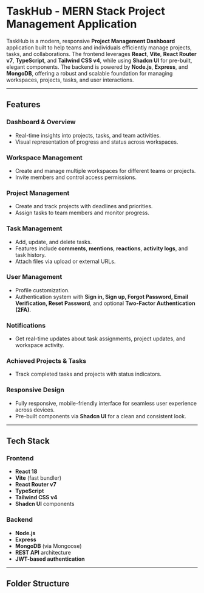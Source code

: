 # TaskHub - MERN Stack Project Management Application

TaskHub is a modern, responsive **Project Management Dashboard** application built to help teams and individuals efficiently manage projects, tasks, and collaborations. The frontend leverages **React**, **Vite**, **React Router v7**, **TypeScript**, and **Tailwind CSS v4**, while using **Shadcn UI** for pre-built, elegant components. The backend is powered by **Node.js**, **Express**, and **MongoDB**, offering a robust and scalable foundation for managing workspaces, projects, tasks, and user interactions.

---

## **Features**

### Dashboard & Overview
- Real-time insights into projects, tasks, and team activities.
- Visual representation of progress and status across workspaces.

### Workspace Management
- Create and manage multiple workspaces for different teams or projects.
- Invite members and control access permissions.

### Project Management
- Create and track projects with deadlines and priorities.
- Assign tasks to team members and monitor progress.

### Task Management
- Add, update, and delete tasks.
- Features include **comments**, **mentions**, **reactions**, **activity logs**, and task history.
- Attach files via upload or external URLs.

### User Management
- Profile customization.
- Authentication system with **Sign in, Sign up, Forgot Password, Email Verification, Reset Password**, and optional **Two-Factor Authentication (2FA)**.

### Notifications
- Get real-time updates about task assignments, project updates, and workspace activity.

### Achieved Projects & Tasks
- Track completed tasks and projects with status indicators.

### Responsive Design
- Fully responsive, mobile-friendly interface for seamless user experience across devices.
- Pre-built components via **Shadcn UI** for a clean and consistent look.

---

## **Tech Stack**

### Frontend
- **React 18**
- **Vite** (fast bundler)
- **React Router v7**
- **TypeScript**
- **Tailwind CSS v4**
- **Shadcn UI** components

### Backend
- **Node.js**
- **Express**
- **MongoDB** (via Mongoose)
- **REST API** architecture
- **JWT-based authentication**

---

## **Folder Structure**

